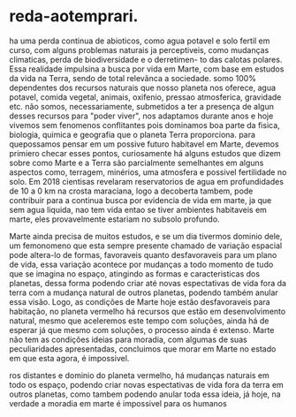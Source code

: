# reda-aotemprari.
ha uma perda continua de abioticos, como agua potavel e solo 
fertil em curso, com alguns problemas naturais ja perceptiveis, 
como mudanças climaticas, perda de biodiversidade e o derretimen-
to das calotas polares.
Essa realidade impulsina a busca por vida em Marte, com base em 
estudos da vida na Terra, sendo de total relevãnca a sociedade.
somo 100% dependentes dos recursos naturais que nosso planeta nos 
oferece, agua potavel, comida vegetal, animais, oxifenio, pressao 
atmosferica, gravidade etc. não somos, necessariamente, submetidos
a ter a presença de algun desses recursos para "poder viver", nos
adaptamos durante anos e hoje vivemos sem fenomenos conflitantes
pois dominamos boa parte da fisica, biologia, quimica e geografia
que o planeta Terra proporciona. para quepossamos pensar em um
possive futuro habitavel em Marte, devemos primiero checar esses
pontos, curiosamente há alguns estudos que dizem sobre como 
Marte e a Terra são parcialmente semelhantes em alguns aspectos
como, terragem, minérios, uma atmosfera e possivel fertilidade
no solo.
 Em 2018 cientisas revelaram reservatorios de agua em profundidades 
de 10 a 0 km na crosta maraciana, logo a decoberta tambem, pode
contribuir para a continua busca por evidencia de vida em marte,
ja que sem agua liquida, nao tem vida entao se tiver ambientes
habitaveis em marte, eles provavelmente estariam no subsolo profundo.
 



Marte ainda precisa de muitos estudos, e se um dia tivermos
dominio dele, um femonomeno que esta sempre presente chamado de
variação espacial pode altera-lo de formas, favoraveis quanto 
desfavoraveis para um plano de vida, essa variação acontece 
por mudanças a todo momento de tudo que 
se imagina no espaço, atingindo as formas e caracteristicas dos
planetas, dessa forma podendo criar até novas espectativas de vida 
fora da terra com a mudança natural de outros planetas, 
podendo também anular essa visão. Logo, as condições de Marte hoje estão
desfavoraveis para habitação, no planeta vermelho há recursos
que estão em desenvolvimento natural, mesmo que aceleremos este
tempo com soluções, ainda há de esperar já que mesmo com soluções,
o processo ainda é extenso. Marte não tem as condições
ideias para moradia, com algumas de suas peculiaridades apresentadas,
concluimos que morar em Marte no estado em que esta agora, é impossivel.  






ros distantes e dominio do planeta vermelho, há mudanças naturais
em todo os espaço, podendo criar novas espectativas de vida fora
da terra em outros planetas, como tambem podendo anular toda
essa ideia, já hoje, na verdade a moradia em marte é impossivel
para os humanos


